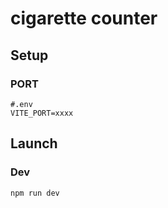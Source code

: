 # cigarette counter

## Setup

### PORT
```env
#.env
VITE_PORT=xxxx
```

## Launch

### Dev

`npm run dev`
